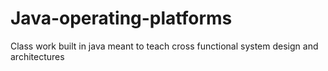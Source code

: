 # Java-operating-platforms
Class work built in java meant to teach cross functional system design and architectures
